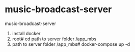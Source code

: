 # music-broadcast-server
music-broadcast-server

1) install docker  
2) root# cd  path to server folder /app_mbs
3) path to server folder /app_mbs#   docker-compose up -d
